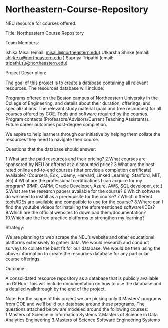 # Northeastern-Course-Repository
NEU resource for courses offered. 

Title: Northeastern Course Repository

Team Members: 

Ishika Misal (email: misal.i@northeastern.edu)
Utkarsha Shirke (email: shirke.u@northeastern.edu )
Supriya Tripathi (email: tripathi.su@northeastern.edu)

Project Description: 

The goal of this project is to create a database containing all relevant resources. The resources database will include: 

Programs offered on the Boston campus of Northeastern University in the College of Engineering, and details about their duration, offerings, and specializations. 
The relevant study material (paid and free resources) for all courses offered by COE. 
Tools and software required by the courses.  
Program contacts (Professors/Advisors/Current Teaching Assistants). 
Future career outcomes post-degree completion. 

We aspire to help learners through our initiative by helping them collate the resources they need to navigate their course. 

Questions that the database should answer: 

1.What are the paid resources and their pricing? 
2.What courses are sponsored by NEU or offered at a discounted price? 
3.What are the best-rated online end-to-end courses (that provide a completion certificate) available? (Coursera, Edx, Udemy, Harvard, Linked Learning, Stanford, MIT, etc)
4.What are the professional certifications I can acquire for my program? (PMP, CAPM, Oracle Developer, Azure, AWS, SQL developer, etc.)
5.What are the research papers available for the course? 
6.Which software do we need to install as a prerequisite for the course?
7.Which different tools/IDEs are available and compatible to use for the course?
8.Where can I find the youtube videos for installing the aforementioned software/IDEs? 
9.Which are the official websites to download them/documentation?
10.Which are the free practice platforms to strengthen my learning? 


Strategy:

We are planning to web scrape the NEU’s website and other educational platforms extensively to gather data. 
We would research and conduct surveys to collate the best fit for our database. 
We would be then using the above information to create the resources database for any particular course offerings. 

Outcome:

A consolidated resource repository as a database that is publicly available on GitHub. This will include documentation on how to use the database and a detailed walkthrough by the end of the project. 

Note: For the scope of this project we are picking only 3 Masters’ programs from COE and we’ll build our database around these programs. The questions attached below are modeled around the following courses: 
1.Masters of Science in Information Systems
2.Masters of Science in Data Analytics Engineering
3.Masters of Science Software Engineering Systems

